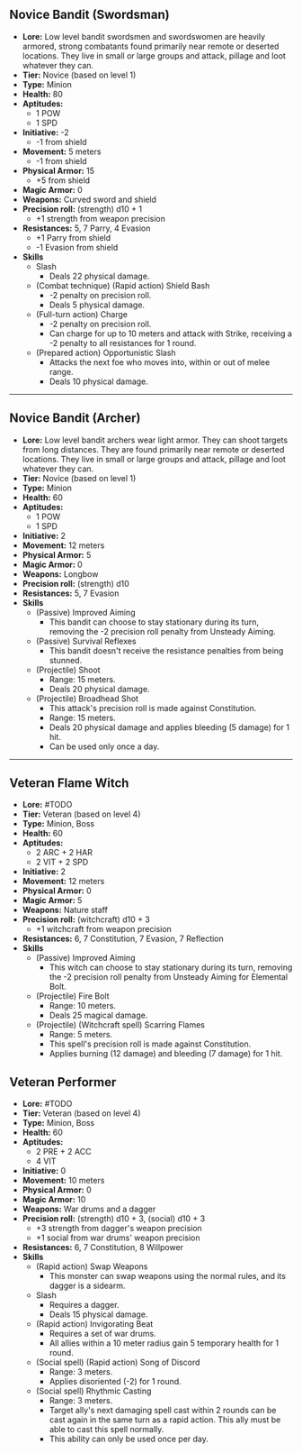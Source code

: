 ## Novice Bandit (Swordsman)
+ **Lore:** Low level bandit swordsmen and swordswomen are heavily armored, strong combatants found primarily near remote or deserted locations. They live in small or large groups and attack, pillage and loot whatever they can. 
+ **Tier:** Novice (based on level 1) 
+ **Type:** Minion
+ **Health:** 80
+ **Aptitudes:** 
	+ 1 POW
	+ 1 SPD
+ **Initiative:** -2
	+ -1 from shield
+ **Movement:** 5 meters
	+ -1 from shield
+ **Physical Armor:** 15
	+ +5 from shield
+ **Magic Armor:** 0
+ **Weapons:** Curved sword and shield
+ **Precision roll:** (strength) d10 + 1
	+ +1 strength from weapon precision
+ **Resistances:** 5, 7 Parry, 4 Evasion
	+ +1 Parry from shield
	+ -1 Evasion from shield
+ **Skills**
	+ Slash
		+ Deals 22 physical damage.
	+ (Combat technique) (Rapid action) Shield Bash
		+ -2 penalty on precision roll.
		+ Deals 5 physical damage.
	+ (Full-turn action) Charge
		+ -2 penalty on precision roll.
		+ Can charge for up to 10 meters and attack with Strike, receiving a -2 penalty to all resistances for 1 round.
	+ (Prepared action) Opportunistic Slash
		+ Attacks the next foe who moves into, within or out of melee range.
		+ Deals 10 physical damage.

---
## Novice Bandit (Archer)
+ **Lore:** Low level bandit archers wear light armor. They can shoot targets from long distances. They are found primarily near remote or deserted locations. They live in small or large groups and attack, pillage and loot whatever they can. 
+ **Tier:** Novice (based on level 1) 
+ **Type:** Minion
+ **Health:** 60
+ **Aptitudes:** 
	+ 1 POW
	+ 1 SPD
+ **Initiative:** 2
+ **Movement:** 12 meters
+ **Physical Armor:** 5
+ **Magic Armor:** 0
+ **Weapons:** Longbow
+ **Precision roll:** (strength) d10
+ **Resistances:** 5, 7 Evasion
+ **Skills**
	+ (Passive) Improved Aiming
		+ This bandit can choose to stay stationary during its turn, removing the -2 precision roll penalty from Unsteady Aiming.
	+ (Passive) Survival Reflexes
		+ This bandit doesn't receive the resistance penalties from being stunned.
	+ (Projectile) Shoot
		+ Range: 15 meters.
		+ Deals 20 physical damage.
	+ (Projectile) Broadhead Shot
		+ This attack's precision roll is made against Constitution.
		+ Range: 15 meters.
		+ Deals 20 physical damage and applies bleeding (5 damage) for 1 hit.
		+ Can be used only once a day.

---
## Veteran Flame Witch
+ **Lore:** #TODO 
+ **Tier:** Veteran (based on level 4) 
+ **Type:** Minion, Boss
+ **Health:** 60
+ **Aptitudes:** 
	+ 2 ARC + 2 HAR
	+ 2 VIT + 2 SPD
+ **Initiative:** 2
+ **Movement:** 12 meters
+ **Physical Armor:** 0
+ **Magic Armor:** 5
+ **Weapons:** Nature staff
+ **Precision roll:** (witchcraft) d10 + 3
	+ +1 witchcraft from weapon precision
+ **Resistances:** 6, 7 Constitution, 7 Evasion, 7 Reflection
+ **Skills**
	+ (Passive) Improved Aiming
		+ This witch can choose to stay stationary during its turn, removing the -2 precision roll penalty from Unsteady Aiming for Elemental Bolt.
	+ (Projectile) Fire Bolt
		+ Range: 10 meters.
		+ Deals 25 magical damage.
	+ (Projectile) (Witchcraft spell) Scarring Flames
		+ Range: 5 meters.
		+ This spell's precision roll is made against Constitution. 
		+ Applies burning (12 damage) and bleeding (7 damage) for 1 hit.

## Veteran Performer
+ **Lore:** #TODO 
+ **Tier:** Veteran (based on level 4) 
+ **Type:** Minion, Boss
+ **Health:** 60
+ **Aptitudes:** 
	+ 2 PRE + 2 ACC
	+ 4 VIT
+ **Initiative:** 0
+ **Movement:** 10 meters
+ **Physical Armor:** 0
+ **Magic Armor:** 10
+ **Weapons:** War drums and a dagger
+ **Precision roll:** (strength) d10 + 3, (social) d10 + 3
	+ +3 strength from dagger's weapon precision
	+ +1 social from war drums' weapon precision
+ **Resistances:** 6, 7 Constitution, 8 Willpower
+ **Skills**
	+ (Rapid action) Swap Weapons
		+ This monster can swap weapons using the normal rules, and its dagger is a sidearm.
	+ Slash
		+ Requires a dagger.
		+ Deals 15 physical damage.
	+ (Rapid action) Invigorating Beat
		+ Requires a set of war drums.
		+ All allies within a 10 meter radius gain 5 temporary health for 1 round.
	+ (Social spell) (Rapid action) Song of Discord
		+ Range: 3 meters.
		+ Applies disoriented (-2) for 1 round.
	+ (Social spell) Rhythmic Casting
		+ Range: 3 meters.
		+ Target ally's next damaging spell cast within 2 rounds can be cast again in the same turn as a rapid action. This ally must be able to cast this spell normally. 
		+ This ability can only be used once per day.